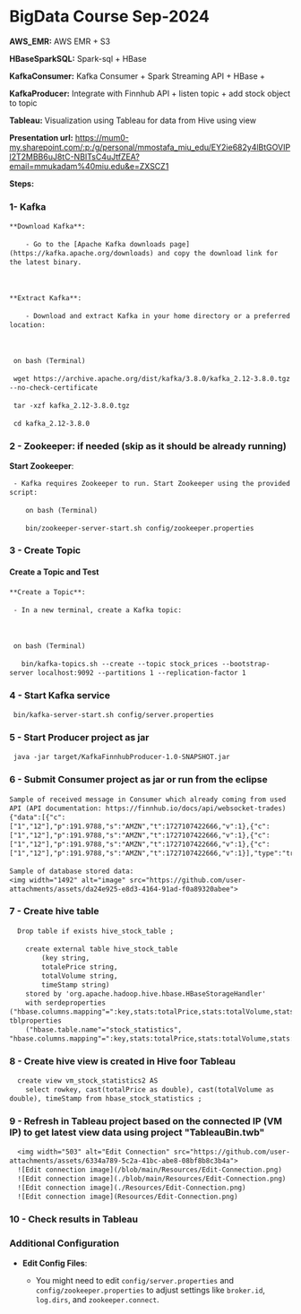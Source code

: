 # BigData Course Sep-2024

**AWS_EMR:** AWS EMR + S3

**HBaseSparkSQL:** Spark-sql + HBase

**KafkaConsumer:**  Kafka Consumer + Spark Streaming API + HBase + 

**KafkaProducer:** Integrate with Finnhub API + listen topic + add stock object to topic

**Tableau:** Visualization using Tableau for data from Hive using view

**Presentation url:**
https://mum0-my.sharepoint.com/:p:/g/personal/mmostafa_miu_edu/EY2ie682y4lBtGOVIPl2T2MBB6uJ8tC-NBITsC4uJtfZEA?email=mmukadam%40miu.edu&e=ZXSCZ1



**Steps:**
### 1- Kafka
    **Download Kafka**: 

        - Go to the [Apache Kafka downloads page](https://kafka.apache.org/downloads) and copy the download link for the latest binary. 

 

    **Extract Kafka**: 

        - Download and extract Kafka in your home directory or a preferred location: 

  

     on bash (Terminal)

     wget https://archive.apache.org/dist/kafka/3.8.0/kafka_2.12-3.8.0.tgz --no-check-certificate 

     tar -xzf kafka_2.12-3.8.0.tgz 

     cd kafka_2.12-3.8.0 
### 2 - Zookeeper: if needed (skip as it should be already running)

   **Start Zookeeper**: 

     - Kafka requires Zookeeper to run. Start Zookeeper using the provided script: 

        on bash (Terminal)

        bin/zookeeper-server-start.sh config/zookeeper.properties  



### 3 - Create Topic

 

  #### Create a Topic and Test 

  

    **Create a Topic**: 

     - In a new terminal, create a Kafka topic: 

  

     on bash (Terminal)

       bin/kafka-topics.sh --create --topic stock_prices --bootstrap-server localhost:9092 --partitions 1 --replication-factor 1 




### 4 - Start Kafka service
     bin/kafka-server-start.sh config/server.properties



### 5 - Start Producer project as jar
     java -jar target/KafkaFinnhubProducer-1.0-SNAPSHOT.jar

### 6 - Submit Consumer project as jar or run from the eclipse
	
 	Sample of received message in Consumer which already coming from used API (API documentation: https://finnhub.io/docs/api/websocket-trades)
 	{"data":[{"c":["1","12"],"p":191.9788,"s":"AMZN","t":1727107422666,"v":1},{"c":["1","12"],"p":191.9788,"s":"AMZN","t":1727107422666,"v":1},{"c":["1","12"],"p":191.9788,"s":"AMZN","t":1727107422666,"v":1},{"c":["1","12"],"p":191.9788,"s":"AMZN","t":1727107422666,"v":1}],"type":"trade"}

	Sample of database stored data:
 	<img width="1492" alt="image" src="https://github.com/user-attachments/assets/da24e925-e8d3-4164-91ad-f0a89320abee">


### 7 - Create hive table 

      Drop table if exists hive_stock_table ;​

		create external table hive_stock_table ​
		    (key string,
			totalePrice string, 
			totalVolume string,​
			timeStamp string) ​
		stored by 'org.apache.hadoop.hive.hbase.HBaseStorageHandler' ​
		with serdeproperties ("hbase.columns.mapping"=":key,stats:totalPrice,stats:totalVolume,stats:timeStamp") tblproperties ​
		("hbase.table.name"="stock_statistics", "hbase.columns.mapping"=":key,stats:totalPrice,stats:totalVolume,stats:timeStamp");


### 8 - Create hive view is created in Hive foor Tableau

      create view vm_stock_statistics2 AS
        select rowkey, cast(totalPrice as double), cast(totalVolume as double), timeStamp from hbase_stock_statistics ;



### 9 - Refresh in Tableau project based on the connected IP (VM IP) to get latest view data using project "TableauBin.twb"
      <img width="503" alt="Edit Connection" src="https://github.com/user-attachments/assets/6334a789-5c2a-41bc-abe8-08bf8b8c3b4a">
      ![Edit connection image](/blob/main/Resources/Edit-Connection.png)
      ![Edit connection image](./blob/main/Resources/Edit-Connection.png)
      ![Edit connection image](./Resources/Edit-Connection.png)
      ![Edit connection image](Resources/Edit-Connection.png)

      
     
### 10 - Check results in Tableau






### Additional Configuration 

- **Edit Config Files**: 

  - You might need to edit `config/server.properties` and `config/zookeeper.properties` to adjust settings like `broker.id`, `log.dirs`, and `zookeeper.connect`. 

  














     
